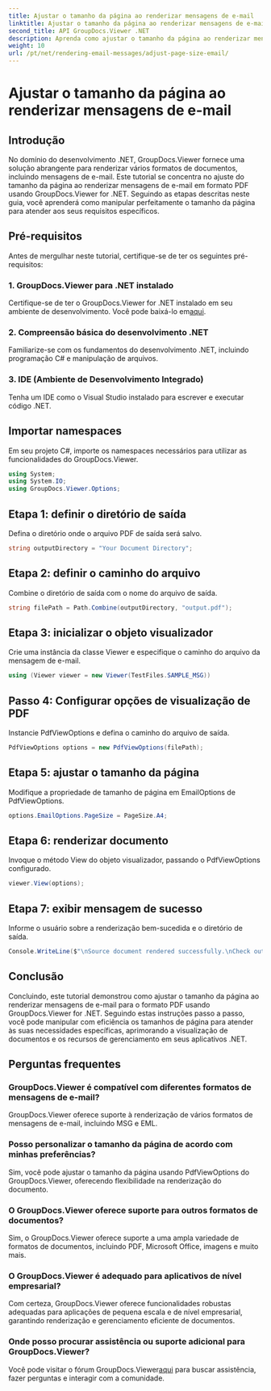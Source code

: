 ```yaml
---
title: Ajustar o tamanho da página ao renderizar mensagens de e-mail
linktitle: Ajustar o tamanho da página ao renderizar mensagens de e-mail
second_title: API GroupDocs.Viewer .NET
description: Aprenda como ajustar o tamanho da página ao renderizar mensagens de e-mail em PDF usando GroupDocs.Viewer for .NET. Melhore a eficiência da visualização de documentos.
weight: 10
url: /pt/net/rendering-email-messages/adjust-page-size-email/
---
```


# Ajustar o tamanho da página ao renderizar mensagens de e-mail

## Introdução
No domínio do desenvolvimento .NET, GroupDocs.Viewer fornece uma solução abrangente para renderizar vários formatos de documentos, incluindo mensagens de e-mail. Este tutorial se concentra no ajuste do tamanho da página ao renderizar mensagens de e-mail em formato PDF usando GroupDocs.Viewer for .NET. Seguindo as etapas descritas neste guia, você aprenderá como manipular perfeitamente o tamanho da página para atender aos seus requisitos específicos.
## Pré-requisitos
Antes de mergulhar neste tutorial, certifique-se de ter os seguintes pré-requisitos:
### 1. GroupDocs.Viewer para .NET instalado
 Certifique-se de ter o GroupDocs.Viewer for .NET instalado em seu ambiente de desenvolvimento. Você pode baixá-lo em[aqui](https://releases.groupdocs.com/viewer/net/).
### 2. Compreensão básica do desenvolvimento .NET
Familiarize-se com os fundamentos do desenvolvimento .NET, incluindo programação C# e manipulação de arquivos.
### 3. IDE (Ambiente de Desenvolvimento Integrado)
Tenha um IDE como o Visual Studio instalado para escrever e executar código .NET.

## Importar namespaces
Em seu projeto C#, importe os namespaces necessários para utilizar as funcionalidades do GroupDocs.Viewer.

```csharp
using System;
using System.IO;
using GroupDocs.Viewer.Options;
```

## Etapa 1: definir o diretório de saída
Defina o diretório onde o arquivo PDF de saída será salvo.
```csharp
string outputDirectory = "Your Document Directory";
```
## Etapa 2: definir o caminho do arquivo
Combine o diretório de saída com o nome do arquivo de saída.
```csharp
string filePath = Path.Combine(outputDirectory, "output.pdf");
```
## Etapa 3: inicializar o objeto visualizador
Crie uma instância da classe Viewer e especifique o caminho do arquivo da mensagem de e-mail.
```csharp
using (Viewer viewer = new Viewer(TestFiles.SAMPLE_MSG))
```
## Passo 4: Configurar opções de visualização de PDF
Instancie PdfViewOptions e defina o caminho do arquivo de saída.
```csharp
PdfViewOptions options = new PdfViewOptions(filePath);
```
## Etapa 5: ajustar o tamanho da página
Modifique a propriedade de tamanho de página em EmailOptions de PdfViewOptions.
```csharp
options.EmailOptions.PageSize = PageSize.A4;
```
## Etapa 6: renderizar documento
Invoque o método View do objeto visualizador, passando o PdfViewOptions configurado.
```csharp
viewer.View(options);
```
## Etapa 7: exibir mensagem de sucesso
Informe o usuário sobre a renderização bem-sucedida e o diretório de saída.
```csharp
Console.WriteLine($"\nSource document rendered successfully.\nCheck output in {outputDirectory}.");
```

## Conclusão
Concluindo, este tutorial demonstrou como ajustar o tamanho da página ao renderizar mensagens de e-mail para o formato PDF usando GroupDocs.Viewer for .NET. Seguindo estas instruções passo a passo, você pode manipular com eficiência os tamanhos de página para atender às suas necessidades específicas, aprimorando a visualização de documentos e os recursos de gerenciamento em seus aplicativos .NET.
## Perguntas frequentes
### GroupDocs.Viewer é compatível com diferentes formatos de mensagens de e-mail?
GroupDocs.Viewer oferece suporte à renderização de vários formatos de mensagens de e-mail, incluindo MSG e EML.
### Posso personalizar o tamanho da página de acordo com minhas preferências?
Sim, você pode ajustar o tamanho da página usando PdfViewOptions do GroupDocs.Viewer, oferecendo flexibilidade na renderização do documento.
### O GroupDocs.Viewer oferece suporte para outros formatos de documentos?
Sim, o GroupDocs.Viewer oferece suporte a uma ampla variedade de formatos de documentos, incluindo PDF, Microsoft Office, imagens e muito mais.
### O GroupDocs.Viewer é adequado para aplicativos de nível empresarial?
Com certeza, GroupDocs.Viewer oferece funcionalidades robustas adequadas para aplicações de pequena escala e de nível empresarial, garantindo renderização e gerenciamento eficiente de documentos.
### Onde posso procurar assistência ou suporte adicional para GroupDocs.Viewer?
 Você pode visitar o fórum GroupDocs.Viewer[aqui](https://forum.groupdocs.com/c/viewer/9) para buscar assistência, fazer perguntas e interagir com a comunidade.